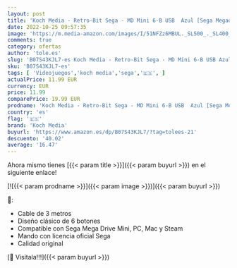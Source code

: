 ```yaml
---
layout: post
title: 'Koch Media - Retro-Bit Sega - MD Mini 6-B USB  Azul [Sega Megadrive 32X]'
date: 2022-10-25 09:57:35
image: 'https://m.media-amazon.com/images/I/51NFZz6MBUL._SL500_._SL400_.jpg'
comments: true
category: ofertas
author: 'tole.es'
slug: 'B07S43KJL7-es Koch Media - Retro-Bit Sega - MD Mini 6-B USB Azul [Sega...'
sku: 'B07S43KJL7-es'
tags: [ 'Videojuegos','koch media','sega','🇪🇸', ]
actualPrice: 11.99 EUR
currency: EUR
price: 11.99
comparePrice: 19.99 EUR
prodname: 'Koch Media - Retro-Bit Sega - MD Mini 6-B USB  Azul [Sega Megadrive 32X]'
country: 'es'
flag: '🇪🇸'
brand: 'Koch Media'
buyurl: 'https://www.amazon.es/dp/B07S43KJL7/?tag=tolees-21'
descuento: '40.02'
average: '16.47'
---
```


Ahora mismo tienes [{{< param title >}}]({{< param buyurl >}}) en el siguiente enlace!

[![{{< param prodname >}}]({{< param image >}})]({{< param buyurl >}})

🔎:

- Cable de 3 metros
- Diseño clásico de 6 botones
- Compatible con Sega Mega Drive Mini, PC, Mac y Steam
- Mando con licencia oficial Sega
- Calidad original

[🛒 Visítala!!!]({{< param buyurl >}})
